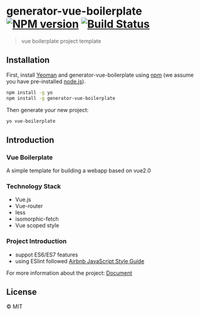 # generator-vue-boilerplate [![NPM version][npm-image]][npm-url] [![Build Status][travis-image]][travis-url]
>  vue boilerplate project template

## Installation

First, install [Yeoman](http://yeoman.io) and generator-vue-boilerplate using [npm](https://www.npmjs.com/) (we assume you have pre-installed [node.js](https://nodejs.org/)).

```bash
npm install -g yo
npm install -g generator-vue-boilerplate
```

Then generate your new project:

```bash
yo vue-boilerplate
```

## Introduction

### Vue Boilerplate

A simple template for building a webapp based on vue2.0

### Technology Stack
- Vue.js
- Vue-router
- less
- isomorphic-fetch
- Vue scoped style

### Project Introduction
- suppot ES6/ES7 features
- using ESlint followed [Airbnb JavaScript Style Guide](https://github.com/airbnb/javascript)

For more information about the project: [Document](generators/app/templates/-vue-boilerplate/README.md)

## License

 © MIT


[npm-image]: https://badge.fury.io/js/generator-vue-boilerplate.svg
[npm-url]: https://npmjs.org/package/generator-vue-boilerplate
[travis-image]: https://travis-ci.org/Cody2333/generator-vue-boilerplate.svg?branch=master
[travis-url]: https://travis-ci.org/Cody2333/generator-vue-boilerplate
